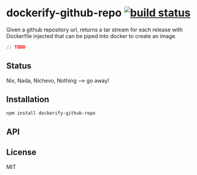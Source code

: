 # dockerify-github-repo [![build status](https://secure.travis-ci.org/thlorenz/dockerify-github-repo.png)](http://travis-ci.org/thlorenz/dockerify-github-repo)

Given a github repository url, returns a tar stream for each release with Dockerfile injected that can be piped into docker to create an image.

```js
// TODO
```

## Status

Nix, Nada, Nichevo, Nothing --> go away!
## Installation

    npm install dockerify-github-repo

## API


## License

MIT
